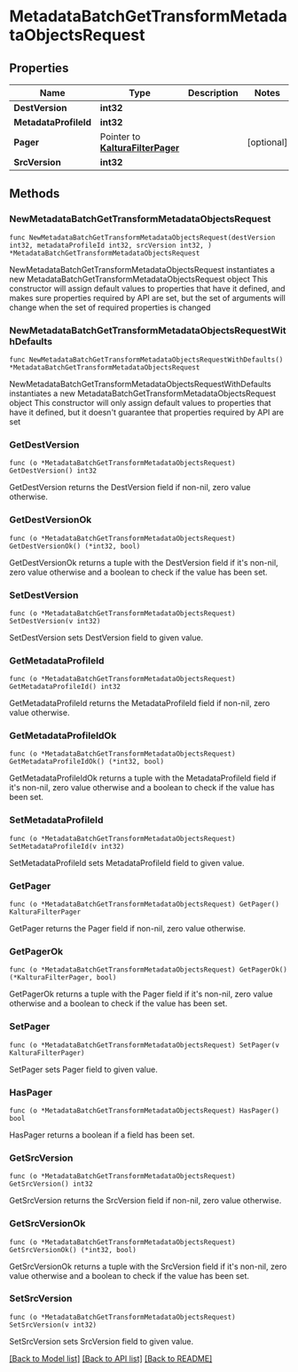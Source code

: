# MetadataBatchGetTransformMetadataObjectsRequest

## Properties

Name | Type | Description | Notes
------------ | ------------- | ------------- | -------------
**DestVersion** | **int32** |  | 
**MetadataProfileId** | **int32** |  | 
**Pager** | Pointer to [**KalturaFilterPager**](KalturaFilterPager.md) |  | [optional] 
**SrcVersion** | **int32** |  | 

## Methods

### NewMetadataBatchGetTransformMetadataObjectsRequest

`func NewMetadataBatchGetTransformMetadataObjectsRequest(destVersion int32, metadataProfileId int32, srcVersion int32, ) *MetadataBatchGetTransformMetadataObjectsRequest`

NewMetadataBatchGetTransformMetadataObjectsRequest instantiates a new MetadataBatchGetTransformMetadataObjectsRequest object
This constructor will assign default values to properties that have it defined,
and makes sure properties required by API are set, but the set of arguments
will change when the set of required properties is changed

### NewMetadataBatchGetTransformMetadataObjectsRequestWithDefaults

`func NewMetadataBatchGetTransformMetadataObjectsRequestWithDefaults() *MetadataBatchGetTransformMetadataObjectsRequest`

NewMetadataBatchGetTransformMetadataObjectsRequestWithDefaults instantiates a new MetadataBatchGetTransformMetadataObjectsRequest object
This constructor will only assign default values to properties that have it defined,
but it doesn't guarantee that properties required by API are set

### GetDestVersion

`func (o *MetadataBatchGetTransformMetadataObjectsRequest) GetDestVersion() int32`

GetDestVersion returns the DestVersion field if non-nil, zero value otherwise.

### GetDestVersionOk

`func (o *MetadataBatchGetTransformMetadataObjectsRequest) GetDestVersionOk() (*int32, bool)`

GetDestVersionOk returns a tuple with the DestVersion field if it's non-nil, zero value otherwise
and a boolean to check if the value has been set.

### SetDestVersion

`func (o *MetadataBatchGetTransformMetadataObjectsRequest) SetDestVersion(v int32)`

SetDestVersion sets DestVersion field to given value.


### GetMetadataProfileId

`func (o *MetadataBatchGetTransformMetadataObjectsRequest) GetMetadataProfileId() int32`

GetMetadataProfileId returns the MetadataProfileId field if non-nil, zero value otherwise.

### GetMetadataProfileIdOk

`func (o *MetadataBatchGetTransformMetadataObjectsRequest) GetMetadataProfileIdOk() (*int32, bool)`

GetMetadataProfileIdOk returns a tuple with the MetadataProfileId field if it's non-nil, zero value otherwise
and a boolean to check if the value has been set.

### SetMetadataProfileId

`func (o *MetadataBatchGetTransformMetadataObjectsRequest) SetMetadataProfileId(v int32)`

SetMetadataProfileId sets MetadataProfileId field to given value.


### GetPager

`func (o *MetadataBatchGetTransformMetadataObjectsRequest) GetPager() KalturaFilterPager`

GetPager returns the Pager field if non-nil, zero value otherwise.

### GetPagerOk

`func (o *MetadataBatchGetTransformMetadataObjectsRequest) GetPagerOk() (*KalturaFilterPager, bool)`

GetPagerOk returns a tuple with the Pager field if it's non-nil, zero value otherwise
and a boolean to check if the value has been set.

### SetPager

`func (o *MetadataBatchGetTransformMetadataObjectsRequest) SetPager(v KalturaFilterPager)`

SetPager sets Pager field to given value.

### HasPager

`func (o *MetadataBatchGetTransformMetadataObjectsRequest) HasPager() bool`

HasPager returns a boolean if a field has been set.

### GetSrcVersion

`func (o *MetadataBatchGetTransformMetadataObjectsRequest) GetSrcVersion() int32`

GetSrcVersion returns the SrcVersion field if non-nil, zero value otherwise.

### GetSrcVersionOk

`func (o *MetadataBatchGetTransformMetadataObjectsRequest) GetSrcVersionOk() (*int32, bool)`

GetSrcVersionOk returns a tuple with the SrcVersion field if it's non-nil, zero value otherwise
and a boolean to check if the value has been set.

### SetSrcVersion

`func (o *MetadataBatchGetTransformMetadataObjectsRequest) SetSrcVersion(v int32)`

SetSrcVersion sets SrcVersion field to given value.



[[Back to Model list]](../README.md#documentation-for-models) [[Back to API list]](../README.md#documentation-for-api-endpoints) [[Back to README]](../README.md)


